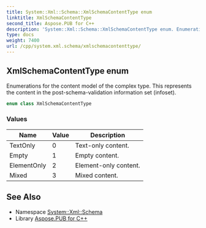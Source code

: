 ```yaml
---
title: System::Xml::Schema::XmlSchemaContentType enum
linktitle: XmlSchemaContentType
second_title: Aspose.PUB for C++
description: 'System::Xml::Schema::XmlSchemaContentType enum. Enumerations for the content model of the complex type. This represents the content in the post-schema-validation information set (infoset) in C++.'
type: docs
weight: 7400
url: /cpp/system.xml.schema/xmlschemacontenttype/
---
```

## XmlSchemaContentType enum


Enumerations for the content model of the complex type. This represents the content in the post-schema-validation information set (infoset).

```cpp
enum class XmlSchemaContentType
```

### Values

| Name | Value | Description |
| --- | --- | --- |
| TextOnly | 0 | Text-only content. |
| Empty | 1 | Empty content. |
| ElementOnly | 2 | Element-only content. |
| Mixed | 3 | Mixed content. |

## See Also

* Namespace [System::Xml::Schema](../)
* Library [Aspose.PUB for C++](../../)
